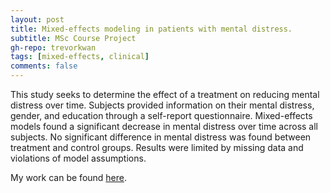 ```yaml
---
layout: post
title: Mixed-effects modeling in patients with mental distress.
subtitle: MSc Course Project
gh-repo: trevorkwan
tags: [mixed-effects, clinical]
comments: false
---
```


This study seeks to determine the effect of a treatment on reducing mental distress over time. Subjects provided information on their mental distress, gender, and education through a self-report questionnaire. Mixed-effects models found a significant decrease in mental distress over time across all subjects. No significant difference in mental distress was found between treatment and control groups. Results were limited by missing data and violations of model assumptions.

My work can be found [here](https://github.com/trevorkwan/Mixed-Effects-Modeling-Statistical-Consulting-Project-STAT-550/blob/main/final_report/individ_report.pdf).
